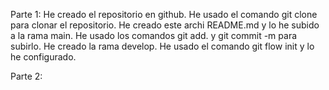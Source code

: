 Parte 1: 
He creado el repositorio en github.
He usado el comando git clone para clonar el repositorio.
He creado este archi README.md y lo he subido a la rama main.
He usado los comandos git add. y git commit -m para subirlo.
He creado la rama develop.
He usado el comando git flow init y lo he configurado.

Parte 2:
